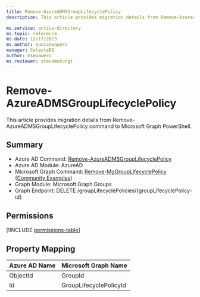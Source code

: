 ```yaml
---
title: Remove-AzureADMSGroupLifecyclePolicy
description: This article provides migration details from Remove-AzureADMSGroupLifecyclePolicy command to Microsoft Graph PowerShell.

ms.service: active-directory
ms.topic: reference
ms.date: 12/17/2023
ms.author: eunicewaweru
manager: CelesteDG
author: msewaweru
ms.reviewer: stevemutungi
---
```


# Remove-AzureADMSGroupLifecyclePolicy

This article provides migration details from Remove-AzureADMSGroupLifecyclePolicy command to Microsoft Graph PowerShell.

## Summary

+ Azure AD Command: [Remove-AzureADMSGroupLifecyclePolicy](/powershell/module/azuread/remove-azureadmsgrouplifecyclepolicy)
+ Azure AD Module: AzureAD
+ Microsoft Graph Command: [Remove-MgGroupLifecyclePolicy](/powershell/module/microsoft.graph.applications/remove-mggroupapproleassignment) ([Community Examples](https://github.com/orgs/msgraph/discussions?discussions_q=Remove-MgGroupLifecyclePolicy))
+ Graph Module: Microsoft.Graph.Groups
+ Graph Endpoint:  DELETE /groupLifecyclePolicies/{groupLifecyclePolicy-id}

## Permissions

[!INCLUDE [permissions-table](~/graphref/api-reference/v1.0/includes/permissions/grouplifecyclepolicy-removegroup-permissions.md)]

## Property Mapping

|Azure AD Name|Microsoft Graph Name|
|---|---|
|ObjectId|GroupId|
|Id|GroupLifecyclePolicyId|